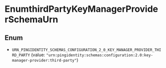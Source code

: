 

# EnumthirdPartyKeyManagerProviderSchemaUrn

## Enum


* `URN_PINGIDENTITY_SCHEMAS_CONFIGURATION_2_0_KEY_MANAGER_PROVIDER_THIRD_PARTY` (value: `"urn:pingidentity:schemas:configuration:2.0:key-manager-provider:third-party"`)



